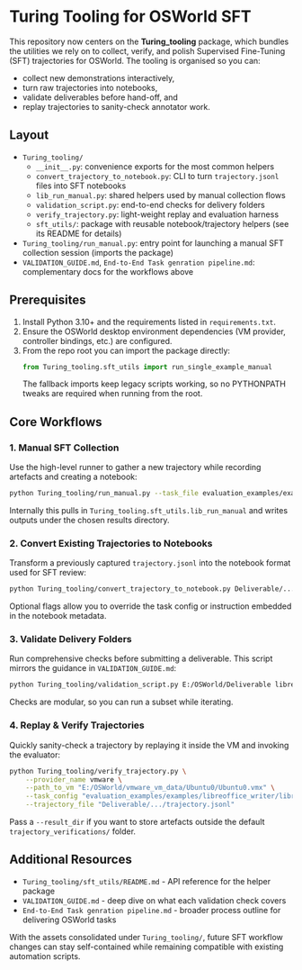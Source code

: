 # Turing Tooling for OSWorld SFT

This repository now centers on the **Turing_tooling** package, which bundles the
utilities we rely on to collect, verify, and polish Supervised Fine-Tuning (SFT)
trajectories for OSWorld. The tooling is organised so you can:

- collect new demonstrations interactively,
- turn raw trajectories into notebooks,
- validate deliverables before hand-off, and
- replay trajectories to sanity-check annotator work.

## Layout

- `Turing_tooling/`
  - `__init__.py`: convenience exports for the most common helpers
  - `convert_trajectory_to_notebook.py`: CLI to turn `trajectory.jsonl` files into SFT notebooks
  - `lib_run_manual.py`: shared helpers used by manual collection flows
  - `validation_script.py`: end-to-end checks for delivery folders
  - `verify_trajectory.py`: light-weight replay and evaluation harness
  - `sft_utils/`: package with reusable notebook/trajectory helpers (see its README for details)
- `Turing_tooling/run_manual.py`: entry point for launching a manual SFT collection session (imports the package)
- `VALIDATION_GUIDE.md`, `End-to-End Task genration pipeline.md`: complementary docs for the workflows above

## Prerequisites

1. Install Python 3.10+ and the requirements listed in `requirements.txt`.
2. Ensure the OSWorld desktop environment dependencies (VM provider, controller bindings, etc.) are configured.
3. From the repo root you can import the package directly:
   ```python
   from Turing_tooling.sft_utils import run_single_example_manual
   ```
   The fallback imports keep legacy scripts working, so no PYTHONPATH tweaks are required when running from the root.

## Core Workflows

### 1. Manual SFT Collection
Use the high-level runner to gather a new trajectory while recording artefacts and creating a notebook:
```bash
python Turing_tooling/run_manual.py --task_file evaluation_examples/examples/libreoffice_writer/libreoffice-europe-countries-task-1.json
```
Internally this pulls in `Turing_tooling.sft_utils.lib_run_manual` and writes outputs under the chosen results directory.

### 2. Convert Existing Trajectories to Notebooks
Transform a previously captured `trajectory.jsonl` into the notebook format used for SFT review:
```bash
python Turing_tooling/convert_trajectory_to_notebook.py Deliverable/.../trajectory.jsonl --instruction "Recreate the spreadsheet"
```
Optional flags allow you to override the task config or instruction embedded in the notebook metadata.

### 3. Validate Delivery Folders
Run comprehensive checks before submitting a deliverable. This script mirrors the guidance in `VALIDATION_GUIDE.md`:
```bash
python Turing_tooling/validation_script.py E:/OSWorld/Deliverable libreoffice-europe-countries-task-1 --checks json,structure,evaluator_diff
```
Checks are modular, so you can run a subset while iterating.

### 4. Replay & Verify Trajectories
Quickly sanity-check a trajectory by replaying it inside the VM and invoking the evaluator:
```bash
python Turing_tooling/verify_trajectory.py \
    --provider_name vmware \
    --path_to_vm "E:/OSWorld/vmware_vm_data/Ubuntu0/Ubuntu0.vmx" \
    --task_config "evaluation_examples/examples/libreoffice_writer/libreoffice-europe-countries-task-1.json" \
    --trajectory_file "Deliverable/.../trajectory.jsonl"
```
Pass a `--result_dir` if you want to store artefacts outside the default `trajectory_verifications/` folder.

## Additional Resources

- `Turing_tooling/sft_utils/README.md` - API reference for the helper package
- `VALIDATION_GUIDE.md` - deep dive on what each validation check covers
- `End-to-End Task genration pipeline.md` - broader process outline for delivering OSWorld tasks

With the assets consolidated under `Turing_tooling/`, future SFT workflow changes can stay self-contained while
remaining compatible with existing automation scripts.


